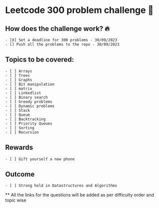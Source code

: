 # Leetcode 300 problem challenge 💐

## How does the challenge work? 🔥
    - [X] Set a deadline for 300 problems - 30/09/2023
    - [] Push all the problems to the repo - 30/09/2023

## Topics to be covered:
    - [ ] Arrays
    - [ ] Trees
    - [ ] Graphs
    - [ ] Bit manipulation
    - [ ] matrix
    - [ ] Linkedlist
    - [ ] Binary search
    - [ ] Greedy problems
    - [ ] Dynamic problems
    - [ ] Stack
    - [ ] Queue
    - [ ] Backtracking
    - [ ] Priority Queues
    - [ ] Sorting
    - [ ] Recursion

## Rewards
    - [ ] Gift yourself a new phone

## Outcome
    - [ ] Strong hold in Datastructures and Algorithms

** All the links for the questions will be added as per difficulty order and topic wise
